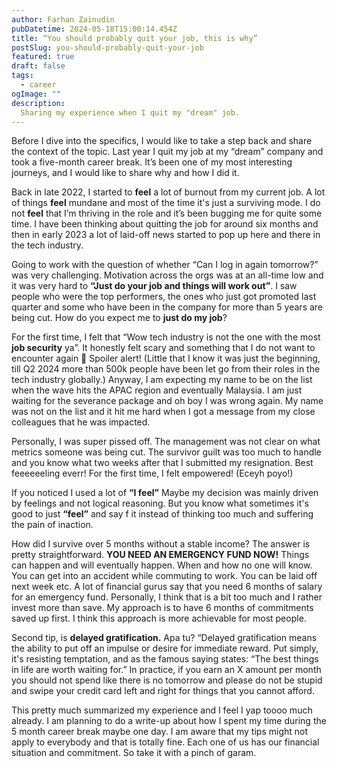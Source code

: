 ```yaml
---
author: Farhan Zainudin
pubDatetime: 2024-05-18T15:00:14.454Z
title: “You should probably quit your job, this is why”
postSlug: you-should-probably-quit-your-job
featured: true
draft: false
tags:
  - career
ogImage: ""
description:
  Sharing my experience when I quit my "dream" job.
---
```


Before I dive into the specifics, I would like to take a step back and share the context of the topic. Last year I quit my job at my “dream” company and took a five-month career break. It’s been one of my most interesting journeys, and I would like to share why and how I did it.

Back in late 2022, I started to **feel** a lot of burnout from my current job. A lot of things **feel** mundane and most of the time it's just a surviving mode. I do not **feel** that I’m thriving in the role and it’s been bugging me for quite some time. I have been thinking about quitting the job for around six months and then in early 2023 a lot of laid-off news started to pop up here and there in the tech industry.

Going to work with the question of whether “Can I log in again tomorrow?” was very challenging. Motivation across the orgs was at an all-time low and it was very hard to **“Just do your job and things will work out”**. I saw people who were the top performers, the ones who just got promoted last quarter and some who have been in the company for more than 5 years are being cut. How do you expect me to **just do my job**?

For the first time, I felt that “Wow tech industry is not the one with the most **job security** ya”. It honestly felt scary and something that I do not want to encounter again 🥲 Spoiler alert! (Little that I know it was just the beginning, till Q2 2024 more than 500k people have been let go from their roles in the tech industry globally.) Anyway, I am expecting my name to be on the list when the wave hits the APAC region and eventually Malaysia. I am just waiting for the severance package and oh boy I was wrong again. My name was not on the list and it hit me hard when I got a message from my close colleagues that he was impacted.

Personally, I was super pissed off. The management was not clear on what metrics someone was being cut. The survivor guilt was too much to handle and you know what two weeks after that I submitted my resignation. Best feeeeeeling everr! For the first time, I felt empowered! (Eceyh poyo!)

If you noticed I used a lot of **“I feel”** Maybe my decision was mainly driven by feelings and not logical reasoning. But you know what sometimes it's good to just **“feel”** and say f it instead of thinking too much and suffering the pain of inaction.

How did I survive over 5 months without a stable income? The answer is pretty straightforward. **YOU NEED AN EMERGENCY FUND NOW!** Things can happen and will eventually happen. When and how no one will know. You can get into an accident while commuting to work. You can be laid off next week etc. A lot of financial gurus say that you need 6 months of salary for an emergency fund. Personally, I think that is a bit too much and I rather invest more than save. My approach is to have 6 months of commitments saved up first. I think this approach is more achievable for most people.

Second tip, is **delayed gratification.** Apa tu? “Delayed gratification means the ability to put off an impulse or desire for immediate reward. Put simply, it's resisting temptation, and as the famous saying states: “The best things in life are worth waiting for.” In practice, if you earn an X amount per month you should not spend like there is no tomorrow and please do not be stupid and swipe your credit card left and right for things that you cannot afford.

This pretty much summarized my experience and I feel I yap toooo much already. I am planning to do a write-up about how I spent my time during the 5 month career break maybe one day. I am aware that my tips might not apply to everybody and that is totally fine. Each one of us has our financial situation and commitment. So take it with a pinch of garam.